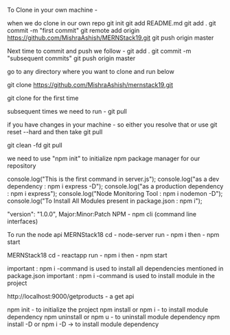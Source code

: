 To Clone in your own machine -

when we do clone in our own repo 
git init 
git add README.md 
git add . 
git commit -m "first commit" 
git remote add origin https://github.com/MishraAshish/MERNStack19.git <use your own repo for committing data>
git push origin master

Next time to commit and push we follow - 
git add . 
git commit -m "subsequent commits" 
git push origin master

go to any directory where you want to clone and run below

git clone https://github.com/MishraAshish/mernstack19.git

git clone for the first time

subsequent times we need to run - git pull

if you have changes in your machine - so either you resolve that or use git reset --hard and then take git pull

git clean -fd 
git pull


we need to use "npm init" to initialize npm package manager for our repository

console.log("This is the first command in server.js"); 
console.log("as a dev dependency : npm i express -D"); 
console.log("as a production dependency : npm i express"); 
console.log("Node Monitoring Tool : npm i nodemon -D"); 
console.log("To Install All Modules present in package.json : npm i");

"version": "1.0.0", Major:Minor:Patch NPM - npm cli (command line interfaces)

To run the node api MERNStack18 cd - node-server run - npm i then - npm start

MERNStack18 cd - reactapp run - npm i then - npm start

important : npm i -command is used to install all dependencies mentioned in package.json important : npm i -command is used to install module in the project

http://localhost:9000/getproducts - a get api

npm init - to initialize the project 
npm install or npm i - to install module dependency 
npm uninstall or npm u - to uninstall module dependency 
npm install -D or npm i -D  <package name>   -> to install module dependency